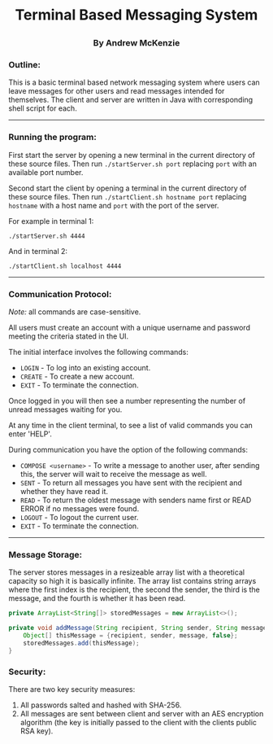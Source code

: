 # <p style="text-align:center"> Terminal Based Messaging System </p>

### <p style="text-align:center"> By Andrew McKenzie </p>

### Outline:
This is a basic terminal based network messaging system where users can leave messages for other users 
and read messages intended for themselves. The client and server are written in Java with corresponding shell 
script for each.

***
### Running the program:
First start the server by opening a new terminal in the current directory of these source files.
Then run `./startServer.sh port` replacing `port` with an available port number.

Second start the client by opening a terminal in the current directory of these source files.
Then run `./startClient.sh hostname port` replacing `hostname` with a host name and `port` with the port of the server.

For example in terminal 1:
```shell
./startServer.sh 4444
```
And in terminal 2:
```shell
./startClient.sh localhost 4444
```

***
### Communication Protocol:
*Note:* all commands are case-sensitive.

All users must create an account with a unique username and password meeting the criteria stated in the UI.

The initial interface involves the following commands:
- `LOGIN` - To log into an existing account.
- `CREATE` - To create a new account.
- `EXIT` - To terminate the connection.

Once logged in you will then see a number representing the number of unread messages waiting for you.

At any time in the client terminal, to see a list of valid commands you can enter 'HELP'.

During communication you have the option of the following commands:
- `COMPOSE <username>` - To write a message to another user, after sending this, the server will wait to 
receive the message as well.
- `SENT` - To return all messages you have sent with the recipient and whether they have read it.
- `READ` - To return the oldest message with senders name first or READ ERROR if no messages were found.
- `LOGOUT` - To logout the current user.
- `EXIT` - To terminate the connection.
***
### Message Storage:

The server stores messages in a resizeable array list with a theoretical capacity so high it is basically infinite.
The array list contains string arrays where the first index is the recipient, the second the sender, the third is the message, and the fourth is whether it has been read.
```java
private ArrayList<String[]> storedMessages = new ArrayList<>();

private void addMessage(String recipient, String sender, String message) {
    Object[] thisMessage = {recipient, sender, message, false};
    storedMessages.add(thisMessage);
}
```

### Security:

There are two key security measures:
1. All passwords salted and hashed with SHA-256.
2. All messages are sent between client and server with an AES encryption algorithm (the key is initially passed to the client with the clients public RSA key).

